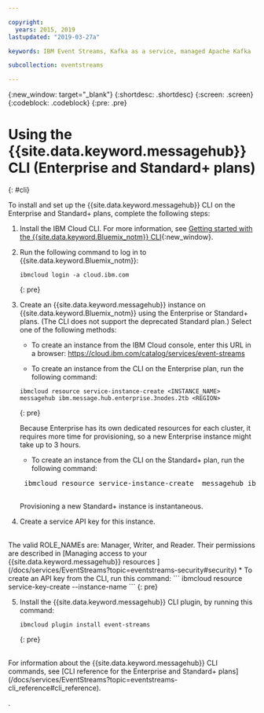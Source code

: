 ```yaml
---

copyright:
  years: 2015, 2019
lastupdated: "2019-03-27a"

keywords: IBM Event Streams, Kafka as a service, managed Apache Kafka

subcollection: eventstreams

---
```


{:new_window: target="_blank"}
{:shortdesc: .shortdesc}
{:screen: .screen}
{:codeblock: .codeblock}
{:pre: .pre}

# Using the {{site.data.keyword.messagehub}} CLI (Enterprise and Standard+ plans)
{: #cli}

To install and set up the  {{site.data.keyword.messagehub}} CLI on the Enterprise and Standard+ plans, complete the following steps:

1. Install the IBM Cloud CLI. For more information, see [Getting started with the {{site.data.keyword.Bluemix_notm}} CLI](/docs/cli?topic=cloud-cli-ibmcloud-cli#ibmcloud-cli){:new_window}.

2. Run the following command to log in to {{site.data.keyword.Bluemix_notm}}:
    ```
    ibmcloud login -a cloud.ibm.com
    ```
    {: pre}

3. Create an {{site.data.keyword.messagehub}} instance on {{site.data.keyword.Bluemix_notm}} using the Enterprise or Standard+ plans. (The CLI does not support the deprecated Standard plan.) Select one of the following methods:

    * To create an instance from the IBM Cloud console, enter this URL in a browser: https://cloud.ibm.com/catalog/services/event-streams

    * To create an instance from the CLI on the Enterprise plan, run the following command:
    ```
    ibmcloud resource service-instance-create <INSTANCE_NAME> messagehub ibm.message.hub.enterprise.3nodes.2tb <REGION>
    ```
   {: pre}
    
    Because Enterprise has its own dedicated resources for each cluster, it requires more time for provisioning, so a new Enterprise instance might take up to 3 hours.
    
    * To create an instance from the CLI on the Standard+ plan, run the following command:

    <pre class="pre">
    ibmcloud resource service-instance-create <INSTANCE_NAME> messagehub ibm.message.hub.standard.v2 <REGION>
    </pre>
    Provisioning a new Standard+ instance is instantaneous.
    
4. Create a service API key for this instance. 
<br/>
The valid ROLE_NAMEs are: Manager, Writer, and Reader. Their permissions are described in [Managing access to your {{site.data.keyword.messagehub}} resources ](/docs/services/EventStreams?topic=eventstreams-security#security)
<!--
    * To create an API key from the IBM Cloud console, enter the Service credentials from the instance page, and click **New Credentials**.
-->
    * To create an API key from the CLI, run this command:
    ```
    ibmcloud resource service-key-create <KEY_NAME> <ROLE_NAME> --instance-name <INSTANCE_NAME>
    ```
    {: pre}

5. Install the {{site.data.keyword.messagehub}} CLI plugin, by running this command:
    ```
    ibmcloud plugin install event-streams
    ```
    {: pre}

<br/>
For information about the {{site.data.keyword.messagehub}} CLI commands, see [CLI reference for the Enterprise and Standard+ plans](/docs/services/EventStreams?topic=eventstreams-cli_reference#cli_reference).


.




